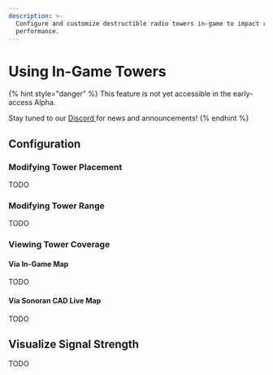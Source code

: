 ```yaml
---
description: >-
  Configure and customize destructible radio towers in-game to impact radio
  performance.
---
```


# Using In-Game Towers

{% hint style="danger" %}
This feature is not yet accessible in the early-access Alpha.

Stay tuned to our [Discord ](https://discord.sonoransoftware.com)for news and announcements!
{% endhint %}

## Configuration

### Modifying Tower Placement

TODO

### Modifying Tower Range

TODO

### Viewing Tower Coverage

#### Via In-Game Map

TODO

#### Via Sonoran CAD Live Map

TODO

## Visualize Signal Strength

TODO

